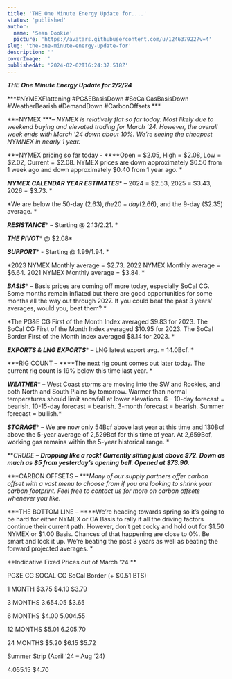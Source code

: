 ```yaml
---
title: 'THE One Minute Energy Update for....'
status: 'published'
author:
  name: 'Sean Dookie'
  picture: 'https://avatars.githubusercontent.com/u/124637922?v=4'
slug: 'the-one-minute-energy-update-for'
description: ''
coverImage: ''
publishedAt: '2024-02-02T16:24:37.518Z'
---
```


***THE One Minute Energy Update for 2/2/24***

***\#NYMEXFlattening #PG&EBasisDown #SoCalGasBasisDown #WeatherBearish #DemandDown #CarbonOffsets ***

***NYMEX ****– NYMEX is relatively flat so far today. Most likely due to weekend buying and elevated trading for March ’24. However, the overall week ends with March ’24 down about 10%. We’re seeing the cheapest NYMNEX in nearly 1 year.*

***NYMEX pricing so far today - ****Open = $2.05, High = $2.08, Low = $2.02, Current = $2.08. NYMEX prices are down approximately $0.50 from 1 week ago and down approximately $0.40 from 1 year ago. *

***NYMEX CALENDAR YEAR ESTIMATES**** – 2024 = $2.53, 2025 = $3.43, 2026 = $3.73. *

*We are below the 50-day ($2.63), the 20-day ($2.66), and the 9-day ($2.35) average. *

***RESISTANCE**** – Starting @ $2.13/$2.21. *

***THE PIVOT**** @ $2.08*

***SUPPORT**** - Starting @ $1.99/$1.94. *

*2023 NYMEX Monthly average = $2.73. 2022 NYMEX Monthly average = $6.64. 2021 NYMEX Monthly average = $3.84. *

***BASIS**** – Basis prices are coming off more today, especially SoCal CG. Some months remain inflated but there are good opportunities for some months all the way out through 2027. If you could beat the past 3 years’ averages, would you, beat them? *

*The PG&E CG First of the Month Index averaged $9.83 for 2023. The SoCal CG First of the Month Index averaged $10.95 for 2023. The SoCal Border First of the Month Index averaged $8.14 for 2023. *

***EXPORTS & LNG EXPORTS**** – LNG latest export avg. = 14.0Bcf. *

***RIG COUNT – ****The next rig count comes out later today. The current rig count is 19% below this time last year. *

***WEATHER**** – West Coast storms are moving into the SW and Rockies, and both North and South Plains by tomorrow. Warmer than normal temperatures should limit snowfall at lower elevations. 6 – 10-day forecast = bearish. 10-15-day forecast = bearish. 3-month forecast = bearish. Summer forecast = bullish.*

***STORAGE**** – We are now only 54Bcf above last year at this time and 130Bcf above the 5-year average of 2,529Bcf for this time of year. At 2,659Bcf, working gas remains within the 5-year historical range. *

***CRUDE – ****Dropping like a rock! Currently sitting just above $72. Down as much as $5 from yesterday’s opening bell. Opened at $73.90.*****

***CARBON OFFSETS – ****Many of our supply partners offer carbon offset with a vast menu to choose from if you are looking to shrink your carbon footprint. Feel free to contact us for more on carbon offsets whenever you like.*

***THE BOTTOM LINE – ****We’re heading towards spring so it’s going to be hard for either NYMEX or CA Basis to rally if all the driving factors continue their current path. However, don’t get cocky and hold out for $1.50 NYMEX or $1.00 Basis. Chances of that happening are close to 0%. Be smart and lock it up. We’re beating the past 3 years as well as beating the forward projected averages. *

**Indicative Fixed Prices out of March ’24 **

PG&E CG SOCAL CG SoCal Border (+ $0.51 BTS)

1 MONTH $3.75 $4.10 $3.79

3 MONTHS $3.65 $4.05 $3.65

6 MONTHS $4.00 $5.00 $4.55

12 MONTHS $5.01 $6.20 $5.70

24 MONTHS $5.20 $6.15 $5.72

Summer Strip (April ’24 – Aug ‘24)

$4.05 $5.15 $4.70


